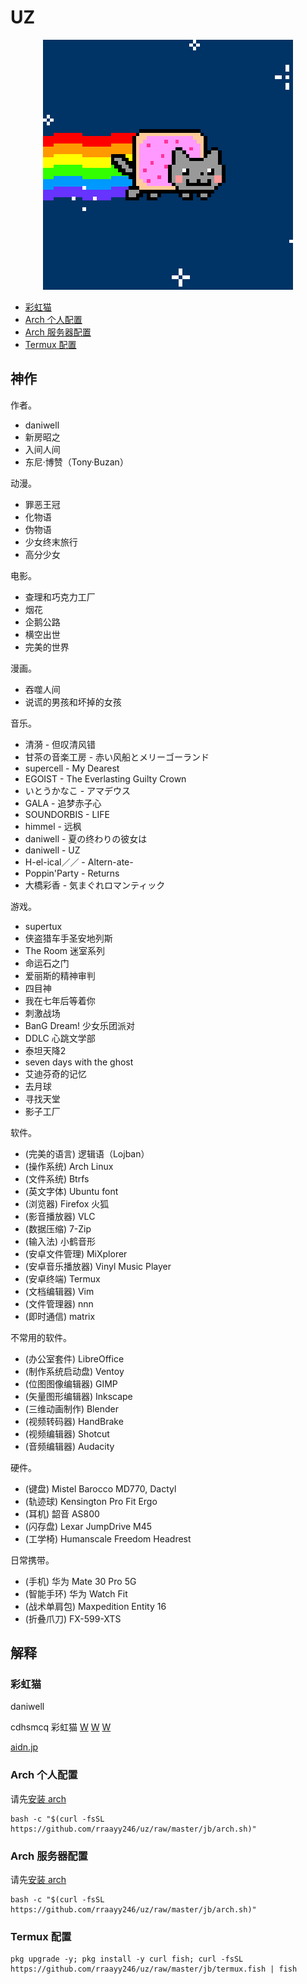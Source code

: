 # UZ


<p align="center">
  <img src="img/PopTartCat.gif" alt="Nyan Cat">
</p>

- [彩虹猫](#彩虹猫)
- [Arch 个人配置](#Arch-个人配置)
- [Arch 服务器配置](#Arch-服务器配置)
- [Termux 配置](#Termux-配置)


## 神作 ##

作者。

- daniwell
- 新房昭之
- 入间人间
- 东尼·博赞（Tony·Buzan）

动漫。

- 罪恶王冠
- 化物语
- 伪物语
- 少女终末旅行
- 高分少女

电影。

- 查理和巧克力工厂
- 烟花
- 企鹅公路
- 横空出世
- 完美的世界

漫画。

- 吞噬人间
- 说谎的男孩和坏掉的女孩

音乐。

- 清漪 - 但叹清风错
- 甘茶の音楽工房 - 赤い风船とメリーゴーランド
- supercell - My Dearest
- EGOIST - The Everlasting Guilty Crown
- いとうかなこ - アマデウス
- GALA - 追梦赤子心
- SOUNDORBIS - LIFE
- himmel - 远枫
- daniwell - 夏の终わりの彼女は
- daniwell - UZ
- H-el-ical／／ - Altern-ate-
- Poppin'Party - Returns
- 大橋彩香 - 気まぐれロマンティック

游戏。

- supertux
- 侠盗猎车手圣安地列斯
- The Room 迷室系列
- 命运石之门
- 爱丽斯的精神审判
- 四目神
- 我在七年后等着你
- 刺激战场
- BanG Dream! 少女乐团派对
- DDLC 心跳文学部
- 泰坦天降2
- seven days with the ghost
- 艾迪芬奇的记忆
- 去月球
- 寻找天堂
- 影子工厂

软件。

- (完美的语言) 逻辑语（Lojban）
- (操作系统) Arch Linux
- (文件系统) Btrfs
- (英文字体) Ubuntu font
- (浏览器) Firefox 火狐
- (影音播放器) VLC
- (数据压缩) 7-Zip
- (输入法) 小鹤音形
- (安卓文件管理) MiXplorer
- (安卓音乐播放器) Vinyl Music Player
- (安卓终端) Termux
- (文档编辑器) Vim
- (文件管理器) nnn
- (即时通信) matrix

不常用的软件。

- (办公室套件) LibreOffice
- (制作系统启动盘) Ventoy
- (位图图像编辑器) GIMP
- (矢量图形编辑器) Inkscape
- (三维动画制作) Blender
- (视频转码器) HandBrake
- (视频编辑器) Shotcut
- (音频编辑器) Audacity

硬件。

- (键盘) Mistel Barocco MD770, Dactyl
- (轨迹球) Kensington Pro Fit Ergo
- (耳机) 韶音 AS800
- (闪存盘) Lexar JumpDrive M45
- (工学椅) Humanscale Freedom Headrest

日常携带。

- (手机) 华为 Mate 30 Pro 5G
- (智能手环) 华为 Watch Fit
- (战术单肩包) Maxpedition Entity 16
- (折叠爪刀) FX-599-XTS


## 解释 ##


### 彩虹猫 ###

daniwell

cdhsmcq 彩虹猫
[W](http://www.nyan.cat/)
[W](https://www.webcitation.org/6AX4J3pMz?url=http://www.prguitarman.com/index.php?id=348)
[W](https://www.youtube.com/watch?v=QH2-TGUlwu4)

[aidn.jp](https://aidn.jp/)


### Arch 个人配置 ###

请先[安装 arch](jb/arch.md)

```shell
bash -c "$(curl -fsSL https://github.com/rraayy246/uz/raw/master/jb/arch.sh)"
```


### Arch 服务器配置 ###

请先[安装 arch](jb/archv.md)

```shell
bash -c "$(curl -fsSL https://github.com/rraayy246/uz/raw/master/jb/arch.sh)"
```


### Termux 配置 ###

```shell
pkg upgrade -y; pkg install -y curl fish; curl -fsSL https://github.com/rraayy246/uz/raw/master/jb/termux.fish | fish
```


